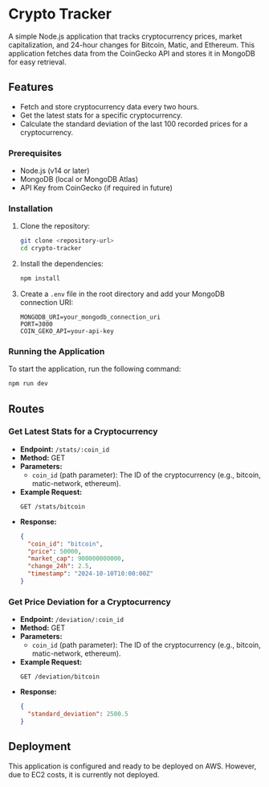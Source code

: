 # Crypto Tracker

A simple Node.js application that tracks cryptocurrency prices, market capitalization, and 24-hour changes for Bitcoin, Matic, and Ethereum. This application fetches data from the CoinGecko API and stores it in MongoDB for easy retrieval.

## Features

- Fetch and store cryptocurrency data every two hours.
- Get the latest stats for a specific cryptocurrency.
- Calculate the standard deviation of the last 100 recorded prices for a cryptocurrency.

### Prerequisites

- Node.js (v14 or later)
- MongoDB (local or MongoDB Atlas)
- API Key from CoinGecko (if required in future)

### Installation

1. Clone the repository:

   ```bash
   git clone <repository-url>
   cd crypto-tracker
   ```

2. Install the dependencies:

   ```bash
   npm install
   ```

3. Create a `.env` file in the root directory and add your MongoDB connection URI:

   ```plaintext
   MONGODB_URI=your_mongodb_connection_uri
   PORT=3000
   COIN_GEKO_API=your-api-key

   ```

### Running the Application

To start the application, run the following command:

```bash
npm run dev
```

## Routes

### Get Latest Stats for a Cryptocurrency

- **Endpoint:** `/stats/:coin_id`
- **Method:** GET
- **Parameters:**
  - `coin_id` (path parameter): The ID of the cryptocurrency (e.g., bitcoin, matic-network, ethereum).
- **Example Request:**
  ```plaintext
  GET /stats/bitcoin
  ```
- **Response:**
  ```json
  {
    "coin_id": "bitcoin",
    "price": 50000,
    "market_cap": 900000000000,
    "change_24h": 2.5,
    "timestamp": "2024-10-10T10:00:00Z"
  }
  ```

### Get Price Deviation for a Cryptocurrency

- **Endpoint:** `/deviation/:coin_id`
- **Method:** GET
- **Parameters:**
  - `coin_id` (path parameter): The ID of the cryptocurrency (e.g., bitcoin, matic-network, ethereum).
- **Example Request:**
  ```plaintext
  GET /deviation/bitcoin
  ```
- **Response:**
  ```json
  {
    "standard_deviation": 2500.5
  }
  ```

## Deployment

This application is configured and ready to be deployed on AWS. However, due to EC2 costs, it is currently not deployed.
